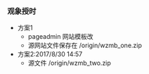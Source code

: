 ### 观象授时
- 方案1
  + pageadmin 网站模板改
  + 源网站文件保存在 /origin/wzmb_one.zip
- 方案2:2017/8/30 14:57
  + 源文件 /origin/wzmb_two.zip
